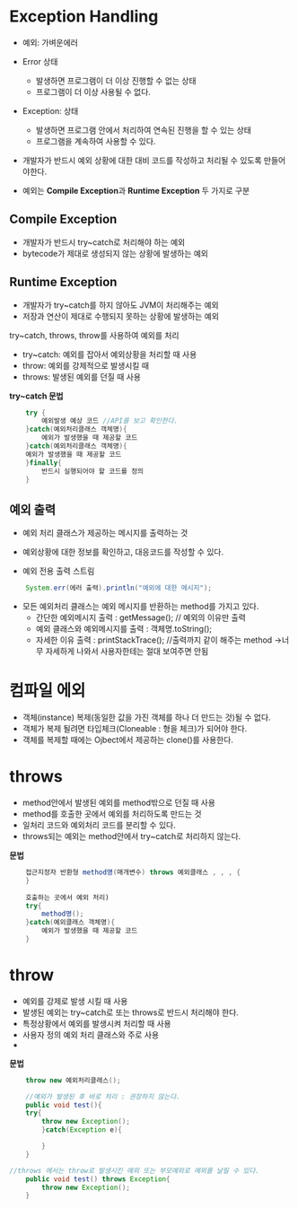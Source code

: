 # Exception Handling

- 예외: 가벼운에러

- Error 상태
    - 발생하면 프로그램이 더 이상 진행할 수 없는 상태
    - 프로그램이 더 이상 사용될 수 없다.

- Exception: 상태
    - 발생하면 프로그램 안에서 처리하여 연속된 진행을 할 수 있는 상태
    - 프로그램을 계속하여 사용할 수 있다.

- 개발자가 반드시 예외 상황에 대한 대비 코드를 작성하고 처리될 수 있도록 만들어야한다.

- 예외는 **Compile Exception**과 **Runtime Exception** 두 가지로 구분
## Compile Exception
- 개발자가 반드시 try~catch로 처리해야 하는 예외
- bytecode가 제대로 생성되지 않는 상황에 발생하는 예외

## Runtime Exception
- 개발자가 try~catch를 하지 않아도 JVM이 처리해주는 예외
- 저장과 연산이 제대로 수행되지 못하는 상황에 발생하는 예외


try~catch, throws, throw를 사용하여 예외를 처리

- try~catch: 예외를 잡아서 예외상황을 처리할 때 사용
- throw: 예외를 강제적으로 발생시킬 때
- throws: 발생된 예외를 던질 때 사용

**try~catch 문법**
```java
    try {
        예외발생 예상 코드 //API를 보고 확인한다.
    }catch(예외처리클래스 객체명){
        예외가 발생했을 때 제공할 코드
    }catch(예외처리클래스 객체명){
    예외가 발생했을 때 제공할 코드
    }finally{
        반드시 실행되어야 할 코드를 정의
    }
```

## 예외 출력
- 예외 처리 클래스가 제공하는 메시지를 출력하는 것
- 예외상황에 대한 정보를 확인하고, 대응코드를 작성할 수 있다.

- 예외 전용 출력 스트림
```java
    System.err(에러 출력).println("예외에 대한 메시지");
```

- 모든 예외처리 클래스는 예외 메시지를 반환하는 method를 가지고 있다.
    - 간단한 예외메시지 출력 : getMessage(); // 예외의 이유만 출력
    - 예외 클래스와 예외메시지를 출력 : 객체명.toString();
    - 자세한 이유 출력 : printStackTrace(); //출력까지 같이 해주는 method ->너무 자세하게 나와서 사용자한테는 절대 보여주면 안됨


# 컴파일 에외
- 객체(instance) 복제(동일한 값을 가진 객체를 하나 더 만드는 것)될 수 없다.
- 객체가 복제 될려면 타입체크(Cloneable : 형을 체크)가 되어야 한다.
- 객체를 복제할 때에는 Ojbect에서 제공하는 clone()를 사용한다.

# throws
- method안에서 발생된 예외를 method밖으로 던질 때 사용
- method를 호출한 곳에서 예외를 처리하도록 만드는 것
- 일처리 코드와 예외처리 코드를 분리할 수 있다.
- throws되는 예외는 method안에서 try~catch로 처리하지 않는다.

**문법**
```java
    접근지정자 반환형 method명(매개변수) throws 예외클래스 , , , {
    }
    
    호출하는 곳에서 예외 처리)
    try{
        method명();
    }catch(예외클래스 객체명){
        예외가 발생했을 때 제공할 코드
    } 
```

# throw
- 예외를 강제로 발생 시킬 때 사용
- 발생된 예외는 try~catch로 또는 throws로 반드시 처리해야 한다.
- 특정상황에서 예외를 발생시켜 처리할 때 사용
- 사용자 정의 예외 처리 클래스와 주로 사용
-
**문법**
```java
    throw new 예외처리클래스();
```

```java
    //예외가 발생된 후 바로 처리 : 권장하지 않는다.
    public void test(){
    try{
        throw new Exception();
        }catch(Exception e){

        }
    }
```

```java
//throws 에서는 throw로 발생시킨 예외 또는 부모예외로 예외를 날릴 수 있다.
    public void test() throws Exception{
        throw new Exception();
    }
```